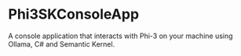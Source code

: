 # Phi3SKConsoleApp

A console application that interacts with Phi-3 on your machine using Ollama, C# and Semantic Kernel.
